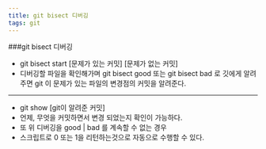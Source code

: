 ```yaml
---
title: git bisect 디버깅
tags: git
---
```


###git bisect 디버깅


- git bisect start [문제가 있는 커밋] [문제가 없는 커밋] 
- 디버깅할 파일을 확인해가며 git bisect good 또는 git bisect bad 로 깃에게 알려주면 git 이 문제가 있는 파일의 변경점의 커밋을 알려준다.

<!--more-->

---

- git show [git이 알려준 커밋]
- 언제, 무엇을 커밋하면서 변경 되었는지 확인이 가능하다.
- 또 위 디버깅을 good | bad 를 계속할 수 없는 경우
- 스크립트로 0 또는 1을 리턴하는것으로 자동으로 수행할 수 있다.

